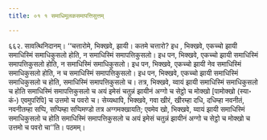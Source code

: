 ```yaml
---
title: ०१ १ समाधिमूलकसमापत्तिसुत्तम्

---
```


६६२. सावत्थिनिदानम्। ‘‘चत्तारोमे, भिक्खवे, झायी। कतमे चत्तारो? इध , भिक्खवे, एकच्चो झायी समाधिस्मिं समाधिकुसलो होति, न समाधिस्मिं समापत्तिकुसलो। इध पन, भिक्खवे, एकच्चो झायी समाधिस्मिं समापत्तिकुसलो होति, न समाधिस्मिं समाधिकुसलो। इध पन, भिक्खवे, एकच्चो झायी नेव समाधिस्मिं समाधिकुसलो होति, न च समाधिस्मिं समापत्तिकुसलो। इध पन, भिक्खवे, एकच्चो झायी समाधिस्मिं समाधिकुसलो च होति, समाधिस्मिं समापत्तिकुसलो च। तत्र, भिक्खवे, य्वायं झायी समाधिस्मिं समाधिकुसलो च होति समाधिस्मिं समापत्तिकुसलो च अयं इमेसं चतुन्नं झायीनं अग्गो च सेट्ठो च मोक्खो [पामोक्खो (स्या॰ कं॰) एवमुपरिपि] च उत्तमो च पवरो च। सेय्यथापि, भिक्खवे, गवा खीरं, खीरम्हा दधि, दधिम्हा नवनीतं, नवनीतम्हा सप्पि, सप्पिम्हा सप्पिमण्डो तत्र अग्गमक्खायति; एवमेव खो, भिक्खवे, य्वायं झायी समाधिस्मिं समाधिकुसलो च होति समाधिस्मिं समापत्तिकुसलो च अयं इमेसं चतुन्नं झायीनं अग्गो च सेट्ठो च मोक्खो च उत्तमो च पवरो चा’’ति। पठमम्।  

